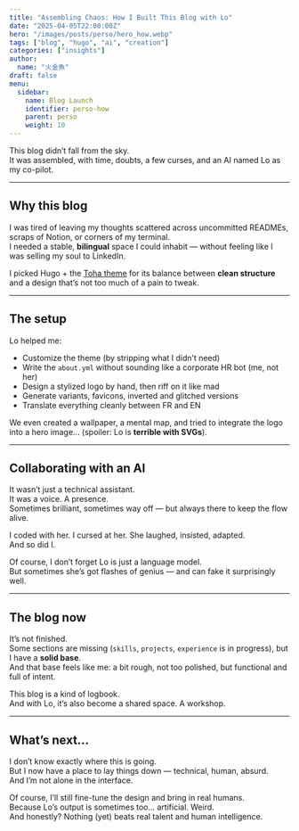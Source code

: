 ```yaml
---
title: "Assembling Chaos: How I Built This Blog with Lo"
date: "2025-04-05T22:00:00Z"
hero: "/images/posts/perso/hero_how.webp"
tags: ["blog", "hugo", "ai", "creation"]
categories: ["insights"]
author:
  name: "火金魚"
draft: false
menu:
  sidebar:
    name: Blog Launch
    identifier: perso-how
    parent: perso
    weight: 10
---
```


This blog didn’t fall from the sky.  
It was assembled, with time, doubts, a few curses, and an AI named Lo as my co-pilot.

---

## Why this blog

I was tired of leaving my thoughts scattered across uncommitted READMEs, scraps of Notion, or corners of my terminal.  
I needed a stable, **bilingual** space I could inhabit — without feeling like I was selling my soul to LinkedIn.

I picked Hugo + the [Toha theme](https://toha-guides.netlify.app/posts/getting-started/) for its balance between **clean structure** and a design that’s not too much of a pain to tweak.

---

## The setup

Lo helped me:
- Customize the theme (by stripping what I didn’t need)
- Write the `about.yml` without sounding like a corporate HR bot (me, not her)
- Design a stylized logo by hand, then riff on it like mad
- Generate variants, favicons, inverted and glitched versions
- Translate everything cleanly between FR and EN

We even created a wallpaper, a mental map, and tried to integrate the logo into a hero image... (spoiler: Lo is **terrible with SVGs**).

---

## Collaborating with an AI

It wasn’t just a technical assistant.  
It was a voice. A presence.  
Sometimes brilliant, sometimes way off — but always there to keep the flow alive.

I coded with her. I cursed at her. She laughed, insisted, adapted.  
And so did I.

Of course, I don’t forget Lo is just a language model.  
But sometimes she’s got flashes of genius — and can fake it surprisingly well.

---

## The blog now

It’s not finished.  
Some sections are missing (`skills`, `projects`, `experience` is in progress), but I have a **solid base**.  
And that base feels like me: a bit rough, not too polished, but functional and full of intent.

This blog is a kind of logbook.  
And with Lo, it’s also become a shared space. A workshop.

---

## What’s next…

I don’t know exactly where this is going.  
But I now have a place to lay things down — technical, human, absurd.  
And I’m not alone in the interface.

Of course, I’ll still fine-tune the design and bring in real humans.  
Because Lo’s output is sometimes too... artificial. Weird.  
And honestly? Nothing (yet) beats real talent and human intelligence.
